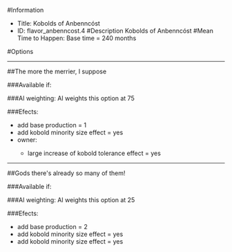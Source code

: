 #Information
 - Title: Kobolds of Anbenncóst
 - ID: flavor_anbenncost.4
#Description
Kobolds of Anbenncóst
#Mean Time to Happen:
Base time = 240 months

#Options

___
##The more the merrier, I suppose

###Available if:


###AI weighting:
AI weights this option at 75


###Efects:<ul><li>add base production = 1</li><li>add kobold minority size effect = yes</li><li>owner:</li><ul><li>large increase of kobold tolerance effect = yes</li></ul></ul>

___
##Gods there's already so many of them!

###Available if:


###AI weighting:
AI weights this option at 25


###Efects:<ul><li>add base production = 2</li><li>add kobold minority size effect = yes</li><li>add kobold minority size effect = yes</li></ul>
